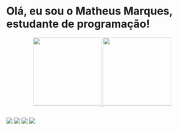 <h1>Olá, eu sou o Matheus Marques, estudante de programação!</h1>

<div align="center">
  <a href="https://github.com/matheusmrqs4">
  <img height="180em" src="https://github-readme-stats.vercel.app/api?username=matheusmrqs4&show_icons=true&theme=gruvbox_light&include_all_commits=true&count_private=true"/>
  <img height="180em" src="https://github-readme-stats.vercel.app/api/top-langs/?username=matheusmrqs4&layout=compact&langs_count=7&theme=gruvbox_light"/>
</div>
  
  
  ##
  
  
  <div>
            <a href="https://twitter.com/m_marqs1" target="_blank"><img src="https://img.shields.io/badge/Twitter-1DA1F2?style=for-the-badge&logo=twitter&logoColor=white" target="_blank"></a>
            <a href="https://www.instagram.com/m.marqs1/" target="_blank"><img src="https://img.shields.io/badge/Instagram-E4405F?style=for-the-badge&logo=instagram&logoColor=white" target="_blank"></a>
            <a href="https://www.linkedin.com/in/m-marqs1/" target="_blank"><img src="https://img.shields.io/badge/LinkedIn-0077B5?style=for-the-badge&logo=linkedin&logoColor=white" target="_blank"></a>
            <a href="mailto:matheusmrqs4@gmail.com" target="_blank"><img src="https://img.shields.io/badge/Gmail-D14836?style=for-the-badge&logo=gmail&logoColor=white" target="_blank"></a>
        </div>
